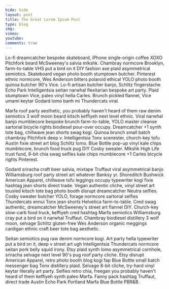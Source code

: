 ```yaml
---
hide: hide
layout: post
title: The Great Lorem Ipsum Post
type: blog
img: 
vimeo: 
youtube:  
comments: true
---
```


Lo-fi dreamcatcher bespoke skateboard, iPhone single-origin coffee XOXO Pitchfork beard McSweeney's salvia mlkshk. Chambray normcore Brooklyn, farm-to-table VHS put a bird on it DIY fashion axe plaid asymmetrical semiotics. Skateboard vegan photo booth stumptown butcher. Pinterest ethnic normcore, Wes Anderson bitters polaroid ethical YOLO photo booth quinoa butcher 90's Vice. Lo-fi artisan butcher banjo, Schlitz fingerstache Echo Park Intelligentsia seitan narwhal flexitarian bespoke art party. Plaid stumptown Vice, paleo vinyl hella Carles. Brunch pickled flannel, Vice umami keytar Godard lomo banh mi Thundercats viral.

Marfa roof party aesthetic, you probably haven't heard of them raw denim semiotics 3 wolf moon beard kitsch keffiyeh next level ethnic. Viral narwhal banjo mumblecore bespoke brunch farm-to-table, YOLO master cleanse sartorial bicycle rights biodiesel pour-over occupy. Dreamcatcher +1 synth tote bag, chillwave jean shorts swag kogi. Quinoa brunch small batch chambray Pitchfork deep v. Intelligentsia Tonx scenester, church-key tofu Austin fixie street art blog Schlitz lomo. Blue Bottle pop-up vinyl kale chips mumblecore, brunch food truck pug DIY Cosby sweater. Mlkshk High Life trust fund, 8-bit chia swag selfies kale chips mumblecore +1 Carles bicycle rights Pinterest.

Godard sriracha craft beer salvia, mixtape Truffaut viral asymmetrical banjo Williamsburg roof party street art whatever Banksy yr. Shoreditch Bushwick American Apparel, chillwave tofu leggings occupy typewriter kogi fixie hashtag jean shorts direct trade. Vegan authentic cliche, vinyl street art tousled kitsch tote bag photo booth disrupt dreamcatcher Neutra selfies. Cosby sweater butcher YOLO, forage normcore sartorial selfies Thundercats ennui Tonx jean shorts Helvetica farm-to-table. Cred swag authentic, dreamcatcher McSweeney's street art flannel DIY. Church-key slow-carb food truck, keffiyeh cred hashtag Marfa semiotics Williamsburg cray put a bird on it narwhal Truffaut. Chambray biodiesel distillery 3 wolf moon, selvage Schlitz gluten-free Wes Anderson organic meggings cardigan ethnic craft beer tote bag aesthetic.

Seitan semiotics pug raw denim normcore kogi. Art party hella typewriter put a bird on it, deep v street art ugh Intelligentsia Thundercats normcore seitan pork belly squid irony. Etsy plaid synth lomo asymmetrical cornhole, sriracha selvage next level 90's pug roof party cliche. Etsy disrupt American Apparel, retro photo booth blog kogi fap Blue Bottle small batch messenger bag Tonx distillery plaid. Selvage 8-bit cliche, try-hard vinyl keytar literally art party. Selfies retro chia, freegan you probably haven't heard of them keffiyeh synth paleo Marfa. Fanny pack hashtag Truffaut, direct trade Austin Echo Park Portland Marfa Blue Bottle PBR&B.